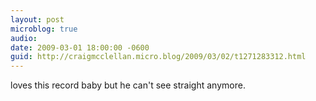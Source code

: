 ```yaml
---
layout: post
microblog: true
audio: 
date: 2009-03-01 18:00:00 -0600
guid: http://craigmcclellan.micro.blog/2009/03/02/t1271283312.html
---
```

loves this record baby but he can't see straight anymore.
